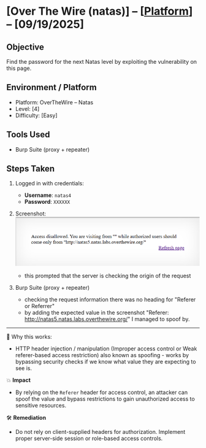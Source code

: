 # [Over The Wire (natas)] – [[Platform](http://natas3.natas.labs.overthewire.org/)] – [09/19/2025]

## Objective
Find the password for the next Natas level by exploiting the vulnerability on this page.  

## Environment / Platform
- Platform: OverTheWire – Natas
- Level: [4]
- Difficulty: [Easy]

## Tools Used
- Burp Suite (proxy + repeater)

## Steps Taken
1. Logged in with credentials:
   - **Username**: `natas4`
   - **Password**: `XXXXXX`
  
2. Screenshot:
   ![alt text](image-3.png)
   
   - this prompted that the server is checking the origin of the request

4. Burp Suite (proxy + repeater)
   - checking the request information there was no heading for "Referer or Referrer"
   - by adding the expected value in the screenshot "Referer: http://natas5.natas.labs.overthewire.org/" I managed to spoof by.
   
---

🔑 Why this works:  
- HTTP header injection / manipulation (Improper access control or Weak referer-based access restriction) also known as spoofing - works by bypassing security checks if we know what value they are expecting to see is. 

💥 **Impact**
   - By relying on the `Referer` header for access control, an attacker can spoof the value and bypass restrictions to gain unauthorized access to sensitive resources.
  
🛠️ **Remediation**
   - Do not rely on client-supplied headers for authorization. Implement proper server-side session or role-based access controls.
